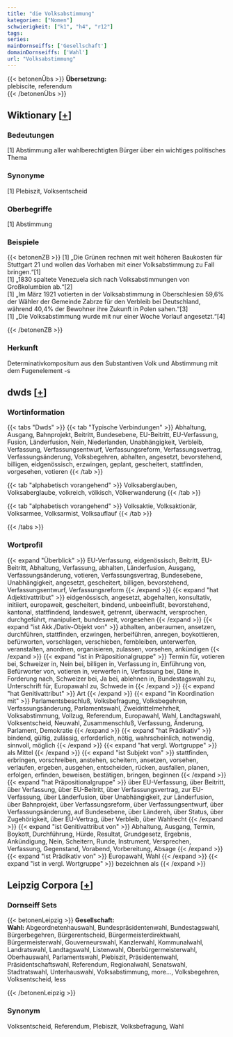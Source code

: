 ```yaml
---
title: "die Volksabstimmung"
kategorien: ["Nomen"]
schwierigkeit: ["k1", "h4", "r12"]
tags:
series:
mainDornseiffs: ['Gesellschaft']
domainDornseiffs: ['Wahl']
url: "Volksabstimmung"
---
```


{{< betonenÜbs >}}
**Übersetzung:**  
plebiscite, referendum  
{{< /betonenÜbs >}}

## Wiktionary [[+](https://de.wiktionary.org/wiki/Volksabstimmung)]

### Bedeutungen
[1] Abstimmung aller wahlberechtigten Bürger über ein wichtiges politisches Thema  

### Synonyme
[1] Plebiszit, Volksentscheid  

### Oberbegriffe
[1] Abstimmung  

### Beispiele
{{< betonenZB >}}
[1] „Die Grünen rechnen mit weit höheren Baukosten für Stuttgart 21 und wollen das Vorhaben mit einer Volksabstimmung zu Fall bringen.“[1]  
[1] „1830 spaltete Venezuela sich nach Volksabstimmungen von Großkolumbien ab.“[2]  
[1] „Im März 1921 votierten in der Volksabstimmung in Oberschlesien 59,6% der Wähler der Gemeinde Zabrze für den Verbleib bei Deutschland, während 40,4% der Bewohner ihre Zukunft in Polen sahen.“[3]  
[1] „Die Volksabstimmung wurde mit nur einer Woche Vorlauf angesetzt.“[4]  

{{< /betonenZB >}}
### Herkunft
Determinativkompositum aus den Substantiven Volk und Abstimmung mit dem Fugenelement -s  



## dwds [[+](https://www.dwds.de/wb/Volksabstimmung)]

### Wortinformation
{{< tabs "Dwds" >}}
{{< tab "Typische Verbindungen" >}}
Abhaltung, Ausgang, Bahnprojekt, Beitritt, Bundesebene, EU-Beitritt, EU-Verfassung, Fusion, Länderfusion, Nein, Niederlanden, Unabhängigkeit, Verbleib, Verfassung, Verfassungsentwurf, Verfassungsreform, Verfassungsvertrag, Verfassungsänderung, Volksbegehren, abhalten, angesetzt, bevorstehend, billigen, eidgenössisch, erzwingen, geplant, gescheitert, stattfinden, vorgesehen, votieren
{{< /tab >}}

{{< tab "alphabetisch vorangehend" >}}
Volksaberglauben, Volksaberglaube, volkreich, völkisch, Völkerwanderung
{{< /tab >}}

{{< tab "alphabetisch vorangehend" >}}
Volksaktie, Volksaktionär, Volksarmee, Volksarmist, Volksauflauf
{{< /tab >}}

{{< /tabs >}}

### Wortprofil
{{< expand "Überblick" >}} EU-Verfassung, eidgenössisch, Beitritt, EU-Beitritt, Abhaltung, Verfassung, abhalten, Länderfusion, Ausgang, Verfassungsänderung, votieren, Verfassungsvertrag, Bundesebene, Unabhängigkeit, angesetzt, gescheitert, billigen, bevorstehend, Verfassungsentwurf, Verfassungsreform {{< /expand >}}
{{< expand "hat Adjektivattribut" >}} eidgenössisch, angesetzt, abgehalten, konsultativ, initiiert, europaweit, gescheitert, bindend, unbeeinflußt, bevorstehend, kantonal, stattfindend, landesweit, getrennt, überwacht, versprochen, durchgeführt, manipuliert, bundesweit, vorgesehen {{< /expand >}}
{{< expand "ist Akk./Dativ-Objekt von" >}} abhalten, anberaumen, ansetzen, durchführen, stattfinden, erzwingen, herbeiführen, anregen, boykottieren, befürworten, vorschlagen, verschieben, fernbleiben, unterwerfen, veranstalten, anordnen, organisieren, zulassen, vorsehen, ankündigen {{< /expand >}}
{{< expand "ist in Präpositionalgruppe" >}} Termin für, votieren bei, Schweizer in, Nein bei, billigen in, Verfassung in, Einführung von, Befürworter von, votieren in, verwerfen in, Verfassung bei, Däne in, Forderung nach, Schweizer bei, Ja bei, ablehnen in, Bundestagswahl zu, Unterschrift für, Europawahl zu, Schwede in {{< /expand >}}
{{< expand "hat Genitivattribut" >}} Art {{< /expand >}}
{{< expand "in Koordination mit" >}} Parlamentsbeschluß, Volksbefragung, Volksbegehren, Verfassungsänderung, Parlamentswahl, Zweidrittelmehrheit, Volksabstimmung, Vollzug, Referendum, Europawahl, Wahl, Landtagswahl, Volksentscheid, Neuwahl, Zusammenschluß, Verfassung, Änderung, Parlament, Demokratie {{< /expand >}}
{{< expand "hat Prädikativ" >}} bindend, gültig, zulässig, erforderlich, nötig, wahrscheinlich, notwendig, sinnvoll, möglich {{< /expand >}}
{{< expand "hat vergl. Wortgruppe" >}} als Mittel {{< /expand >}}
{{< expand "ist Subjekt von" >}} stattfinden, erbringen, vorschreiben, anstehen, scheitern, ansetzen, vorsehen, verlaufen, ergeben, ausgehen, entscheiden, rücken, ausfallen, planen, erfolgen, erfinden, beweisen, bestätigen, bringen, beginnen {{< /expand >}}
{{< expand "hat Präpositionalgruppe" >}} über EU-Verfassung, über Beitritt, über Verfassung, über EU-Beitritt, über Verfassungsvertrag, zur EU-Verfassung, über Länderfusion, über Unabhängigkeit, zur Länderfusion, über Bahnprojekt, über Verfassungsreform, über Verfassungsentwurf, über Verfassungsänderung, auf Bundesebene, über Ländereh, über Status, über Zugehörigkeit, über EU-Vertrag, über Verbleib, über Wahlrecht {{< /expand >}}
{{< expand "ist Genitivattribut von" >}} Abhaltung, Ausgang, Termin, Boykott, Durchführung, Hürde, Resultat, Grundgesetz, Ergebnis, Ankündigung, Nein, Scheitern, Runde, Instrument, Versprechen, Verfassung, Gegenstand, Vorabend, Vorbereitung, Absage {{< /expand >}}
{{< expand "ist Prädikativ von" >}} Europawahl, Wahl {{< /expand >}}
{{< expand "ist in vergl. Wortgruppe" >}} bezeichnen als {{< /expand >}}

## Leipzig Corpora [[+](https://corpora.uni-leipzig.de/en/res?word=Volksabstimmung&corpusId=deu_newscrawl-public_2018)]

### Dornseiff Sets
{{< betonenLeipzig >}}
**Gesellschaft:**  
**Wahl:** Abgeordnetenhauswahl, Bundespräsidentenwahl, Bundestagswahl, Bürgerbegehren, Bürgerentscheid, Bürgermeisterdirektwahl, Bürgermeisterwahl, Gouverneurswahl, Kanzlerwahl, Kommunalwahl, Landratswahl, Landtagswahl, Listenwahl, Oberbürgermeisterwahl, Oberhauswahl, Parlamentswahl, Plebiszit, Präsidentenwahl, Präsidentschaftswahl, Referendum, Regionalwahl, Senatswahl, Stadtratswahl, Unterhauswahl, Volksabstimmung, more..., Volksbegehren, Volksentscheid, less  

{{< /betonenLeipzig >}}

### Synonym
Volksentscheid, Referendum, Plebiszit, Volksbefragung, Wahl

